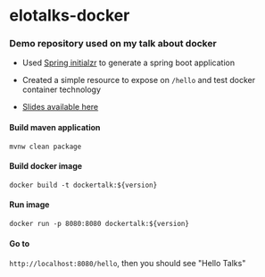 # elotalks-docker

### Demo repository used on my talk about docker

- Used [Spring initialzr](https://start.spring.io/) to generate a spring boot application

- Created a simple resource to expose on `/hello` and test docker container technology

- [Slides available here](https://goo.gl/iWFxKq)


#### Build maven application

`mvnw clean package`

#### Build docker image

`docker build -t dockertalk:${version}`

#### Run image

`docker run -p 8080:8080 dockertalk:${version}`

#### Go to
`http://localhost:8080/hello`, then you should see "Hello Talks"
